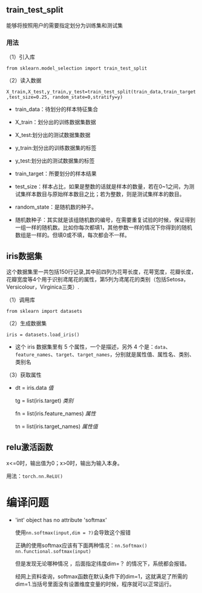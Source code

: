 ## train_test_split

能够将按照用户的需要指定划分为训练集和测试集

### 用法

（1）引入库

`from sklearn.model_selection import train_test_split`

（2）读入数据

`X_train,X_test,y_train,y_test=train_test_split(train_data,train_target,test_size=0.25, random_state=0,stratify=y) `

* train_data：待划分的样本特征集合	

* X_train：划分出的训练数据集数据
* X_test:划分出的测试数据集数据
* y_train:划分出的训练数据集的标签
* y_test:划分出的测试数据集的标签

* train_target：所要划分的样本结果

* test_size：样本占比，如果是整数的话就是样本的数量，若在0~1之间，为测试集样本数目与原始样本数目之比；若为整数，则是测试集样本的数目。

* random_state：是随机数的种子。

* 随机数种子：其实就是该组随机数的编号，在需要重复试验的时候，保证得到一组一样的随机数。比如你每次都填1，其他参数一样的情况下你得到的随机数组是一样的。但填0或不填，每次都会不一样。

## iris数据集

这个数据集里一共包括150行记录,其中前四列为花萼长度，花萼宽度，花瓣长度，花瓣宽度等4个用于识别鸢尾花的属性，第5列为鸢尾花的类别（包括Setosa，Versicolour，Virginica三类）.

（1）调用库

`from sklearn import datasets`

（2）生成数据集

`iris = datasets.load_iris()`

- 这个 iris 数据集里有 5 个属性，一个是描述，另外 4 个是：`data`、`feature_names`、`target`、`target_names`，分别就是属性值、属性名、类别、类别名

（3）获取属性

- dt = iris.data  *值*

  tg = list(iris.target) *类别* 

  fn = list(iris.feature_names) *属性*

  tn = list(iris.target_names) *属性值*

## relu激活函数

x<=0时，输出值为0；x>0时，输出为输入本身。

用法：`torch.nn.ReLU()`

# 编译问题

* 'int' object has no attribute 'softmax'

  使用`nn.softmax(input,dim = ?)`会导致这个报错

  正确的使用softmax应该有下面两种情况：`nn.Softmax()` `nn.functional.softmax(input)`

  但是发现无论哪种情况 ，后面指定纬度dim=？ 的情况下，系统都会报错。

  经网上资料查询，softmax函数在默认条件下的dim=1，这就满足了所需的dim=1.当括号里面没有设置维度变量的时候，程序就可以正常运行。
